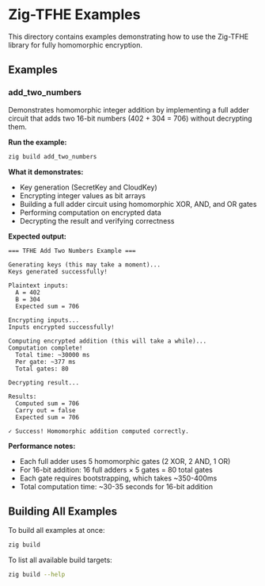 # Zig-TFHE Examples

This directory contains examples demonstrating how to use the Zig-TFHE library for fully homomorphic encryption.

## Examples

### add_two_numbers

Demonstrates homomorphic integer addition by implementing a full adder circuit that adds two 16-bit numbers (402 + 304 = 706) without decrypting them.

**Run the example:**
```bash
zig build add_two_numbers
```

**What it demonstrates:**
- Key generation (SecretKey and CloudKey)
- Encrypting integer values as bit arrays
- Building a full adder circuit using homomorphic XOR, AND, and OR gates
- Performing computation on encrypted data
- Decrypting the result and verifying correctness

**Expected output:**
```
=== TFHE Add Two Numbers Example ===

Generating keys (this may take a moment)...
Keys generated successfully!

Plaintext inputs:
  A = 402
  B = 304
  Expected sum = 706

Encrypting inputs...
Inputs encrypted successfully!

Computing encrypted addition (this will take a while)...
Computation complete!
  Total time: ~30000 ms
  Per gate: ~377 ms
  Total gates: 80

Decrypting result...

Results:
  Computed sum = 706
  Carry out = false
  Expected sum = 706

✓ Success! Homomorphic addition computed correctly.
```

**Performance notes:**
- Each full adder uses 5 homomorphic gates (2 XOR, 2 AND, 1 OR)
- For 16-bit addition: 16 full adders × 5 gates = 80 total gates
- Each gate requires bootstrapping, which takes ~350-400ms
- Total computation time: ~30-35 seconds for 16-bit addition

## Building All Examples

To build all examples at once:
```bash
zig build
```

To list all available build targets:
```bash
zig build --help
```

